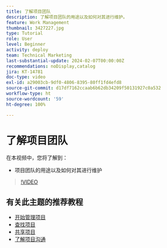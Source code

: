 ```yaml
---
title: 了解项目团队
description: 了解项目团队的用途以及如何对其进行维护。
feature: Work Management
thumbnail: 3427227.jpg
type: Tutorial
role: User
level: Beginner
activity: deploy
team: Technical Marketing
last-substantial-update: 2024-02-07T00:00:00Z
recommendations: noDisplay,catalog
jira: KT-14781
doc-type: video
exl-id: a29003cb-9df0-4806-8395-80ff1fd4efd8
source-git-commit: d17df7162ccaab6b62db34209f50131927c0a532
workflow-type: ht
source-wordcount: '59'
ht-degree: 100%

---
```


# 了解项目团队

在本视频中，您将了解到：

* 项目团队的用途以及如何对其进行维护

>[!VIDEO](https://video.tv.adobe.com/v/3427227/?quality=12&learn=on&enablevpops)

## 有关此主题的推荐教程

* [开始管理项目](/help/manage-work/projects/getting-started-manage-a-project.md)
* [查找项目](/help/manage-work/projects/find-projects.md)
* [共享项目](/help/manage-work/projects/share-a-project.md)
* [了解项目沟通](/help/manage-work/projects/understand-project-communication.md)
